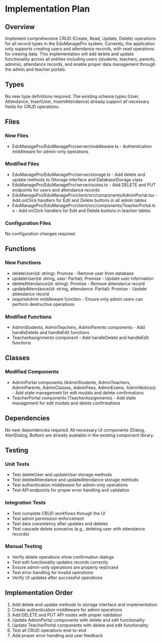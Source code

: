 # Implementation Plan

## Overview
Implement comprehensive CRUD (Create, Read, Update, Delete) operations for all record types in the EduManagePro system. Currently, the application only supports creating users and attendance records, with read operations for viewing data. This implementation will add delete and update functionality across all entities including users (students, teachers, parents, admins), attendance records, and enable proper data management through the admin and teacher portals.

## Types
No new type definitions required. The existing schema types (User, Attendance, InsertUser, InsertAttendance) already support all necessary fields for CRUD operations.

## Files
### New Files
- EduManagePro/EduManagePro/server/middleware.ts - Authentication middleware for admin-only operations

### Modified Files
- EduManagePro/EduManagePro/server/storage.ts - Add delete and update methods to IStorage interface and DatabaseStorage class
- EduManagePro/EduManagePro/server/routes.ts - Add DELETE and PUT endpoints for users and attendance records
- EduManagePro/EduManagePro/client/src/components/AdminPortal.tsx - Add onClick handlers for Edit and Delete buttons in all admin tables
- EduManagePro/EduManagePro/client/src/components/TeacherPortal.tsx - Add onClick handlers for Edit and Delete buttons in teacher tables

### Configuration Files
No configuration changes required.

## Functions
### New Functions
- deleteUser(id: string): Promise<void> - Remove user from database
- updateUser(id: string, user: Partial<InsertUser>): Promise<User> - Update user information
- deleteAttendance(id: string): Promise<void> - Remove attendance record
- updateAttendance(id: string, attendance: Partial<InsertAttendance>): Promise<Attendance> - Update attendance record
- requireAdmin middleware function - Ensure only admin users can perform destructive operations

### Modified Functions
- AdminStudents, AdminTeachers, AdminParents components - Add handleDelete and handleEdit functions
- TeacherAssignments component - Add handleDelete and handleEdit functions

## Classes
### Modified Components
- AdminPortal components (AdminStudents, AdminTeachers, AdminParents, AdminClasses, AdminFees, AdminExams, AdminNotices) - Add state management for edit modals and delete confirmations
- TeacherPortal components (TeacherAssignments) - Add state management for edit modals and delete confirmations

## Dependencies
No new dependencies required. All necessary UI components (Dialog, AlertDialog, Button) are already available in the existing component library.

## Testing
### Unit Tests
- Test deleteUser and updateUser storage methods
- Test deleteAttendance and updateAttendance storage methods
- Test authentication middleware for admin-only operations
- Test API endpoints for proper error handling and validation

### Integration Tests
- Test complete CRUD workflows through the UI
- Test admin permission enforcement
- Test data consistency after updates and deletes
- Test cascade delete scenarios (e.g., deleting user with attendance records)

### Manual Testing
- Verify delete operations show confirmation dialogs
- Test edit functionality updates records correctly
- Ensure admin-only operations are properly restricted
- Test error handling for invalid operations
- Verify UI updates after successful operations

## Implementation Order
1. Add delete and update methods to storage interface and implementation
2. Create authentication middleware for admin operations
3. Add DELETE and PUT API routes with proper validation
4. Update AdminPortal components with delete and edit functionality
5. Update TeacherPortal components with delete and edit functionality
6. Test all CRUD operations end-to-end
7. Add proper error handling and user feedback
